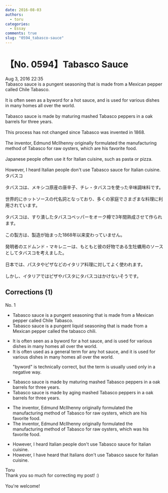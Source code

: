 ```yaml
---
date: 2016-08-03
authors:
  - toru
categories:
  - Essay
comments: true
slug: "0594_tabasco-sauce"
---
```


# 【No. 0594】Tabasco Sauce
<div class="date">Aug 3, 2016 22:35</div>
<div id="post"><div id="body_show_ori">
Tabasco sauce is a pungent seasoning that is made from a Mexican pepper called Chile Tabasco.<br/><br/>It is often seen as a byword for a hot sauce, and is used for various dishes in many homes all over the world.<br/><br/>Tabasco sauce is made by maturing mashed Tabasco peppers in a oak barrels for three years.<br/><br/>This process has not changed since Tabasco was invented in 1868.<br/><br/>The inventor, Edmund McIlhenny originally formulated the manufacturing method of Tabasco for raw oysters, which are his favorite food.<br/><br/>Japanese people often use it for Italian cuisine, such as pasta or pizza.<br/><br/>However, I heard Italian people don't use Tabasco sauce for Italian cuisine.
</div></div>

<!-- more -->

<div id="post_ja"><div id="body_show_mo">
タバスコ<br/><br/>タバスコは、メキシコ原産の唐辛子、チレ・タバスコを使った辛味調味料です。<br/><br/>世界的にホットソースの代名詞となっており、多くの家庭でさまざまな料理に利用されています。<br/><br/>タバスコは、すり潰したタバスコペッパーをオーク樽で3年間熟成させて作られます。<br/><br/>この製方は、製造が始まった1868年以来変わっていません。<br/><br/>発明者のエドムンド・マキレニーは、もともと彼の好物である生牡蠣用のソースとしてタバスコを考えました。<br/><br/>日本では、パスタやピザなどのイタリア料理に対してよく使われます。<br/><br/>しかし、イタリアではピザやパスタにタバスコはかけないそうです。
</div></div>

## Corrections (1)
<div id="block"><div class="first_name"> No. 1　<span class="just_name"></span></div><div id="block2">
<ul class="correction_field">
<li class="incorrect">Tabasco sauce is a pungent seasoning that is made from a Mexican pepper called Chile Tabasco.</li>
<li class="corrected correct">
Tabasco sauce is a pungent <span class="f_blue">liquid </span>seasoning <span class="f_blue"><span class="sline">that is</span></span> made from a Mexican pepper called <span class="f_blue">the tabasco chili. </span>
</li>
</ul>
<ul class="correction_field">
<li class="incorrect">It is often seen as a byword for a hot sauce, and is used for various dishes in many homes all over the world.</li>
<li class="corrected correct">
It is often <span class="f_blue">used</span> as a <span class="f_blue">general term</span> for a<span class="f_blue">ny</span> hot sauce, and <span class="f_blue">it </span>is used for various dishes in many homes all over the world.
<p class="correction_comment">"byword" is technically correct, but the term is usually used only in a negative way.</p>
</li>
</ul>
<ul class="correction_field">
<li class="incorrect">Tabasco sauce is made by maturing mashed Tabasco peppers in a oak barrels for three years.</li>
<li class="corrected correct">
Tabasco sauce is made by <span class="f_blue">aging</span> mashed Tabasco peppers in <span class="f_blue"><span class="sline">a</span></span> oak barrels for three years.
</li>
</ul>
<ul class="correction_field">
<li class="incorrect">The inventor, Edmund McIlhenny originally formulated the manufacturing method of Tabasco for raw oysters, which are his favorite food.</li>
<li class="corrected correct">
The inventor, Edmund McIlhenny originally formulated the manufacturing method of Tabasco for raw oysters, which <span class="f_blue">was</span> his favorite food.
</li>
</ul>
<ul class="correction_field">
<li class="incorrect">However, I heard Italian people don't use Tabasco sauce for Italian cuisine.</li>
<li class="corrected correct">
However, I <span class="f_blue">have </span>heard <span class="f_blue">that </span>Italian<span class="f_blue">s</span> don't use Tabasco sauce for Italian cuisine.
</li>
</ul>
</div><div class="name"><span class="just_name">Toru</span><br>
Thank you so much for correcting my post! :)
</div>
<div class="name"><span class="just_name"></span><br>
You're welcome!
</div>
</div>
